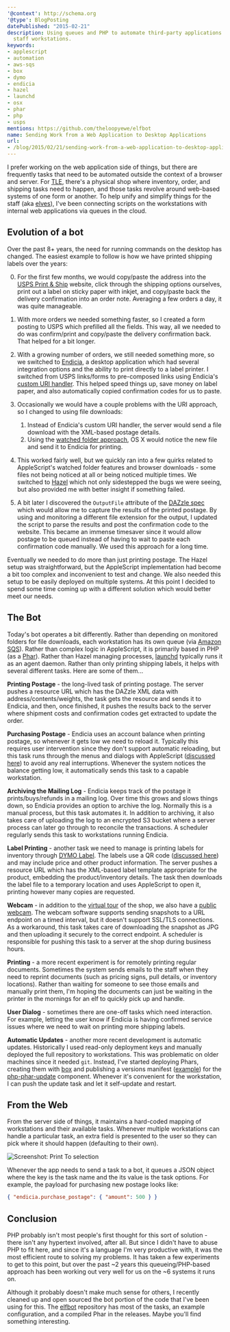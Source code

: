 ```yaml
---
'@context': http://schema.org
'@type': BlogPosting
datePublished: "2015-02-21"
description: Using queues and PHP to automate third-party applications running on
  staff workstations.
keywords:
- applescript
- automation
- aws-sqs
- box
- dymo
- endicia
- hazel
- launchd
- osx
- phar
- php
- usps
mentions: https://github.com/theloopyewe/elfbot
name: Sending Work from a Web Application to Desktop Applications
url:
- /blog/2015/02/21/sending-work-from-a-web-application-to-desktop-applications.html
---
```


I prefer working on the web application side of things, but there are frequently tasks that need to be automated outside the context of a browser and server. For [TLE][10], there's a physical shop where inventory, order, and shipping tasks need to happen, and those tasks revolve around web-based systems of one form or another. To help unify and simplify things for the staff (aka [elves][11]), I've been connecting scripts on the workstations with internal web applications via queues in the cloud.

<!--more-->


## Evolution of a bot

Over the past 8+ years, the need for running commands on the desktop has changed. The easiest example to follow is how we have printed shipping labels over the years:

 0. For the first few months, we would copy/paste the address into the [USPS Print & Ship][1] website, click through the shipping options ourselves, print out a label on sticky paper with inkjet, and copy/paste back the delivery confirmation into an order note. Averaging a few orders a day, it was quite manageable.
 0. With more orders we needed something faster, so I created a form posting to USPS which prefilled all the fields. This way, all we needed to do was confirm/print and copy/paste the delivery confirmation back. That helped for a bit longer.
 0. With a growing number of orders, we still needed something more, so we switched to [Endicia][2], a desktop application which had several integration options and the ability to print directly to a label printer. I switched from USPS links/forms to pre-composed links using Endicia's [custom URI handler][3]. This helped speed things up, save money on label paper, and also automatically copied confirmation codes for us to paste.
 0. Occasionally we would have a couple problems with the URI approach, so I changed to using file downloads:

     1. Instead of Endicia's custom URI handler, the server would send a file download with the XML-based postage details.
     1. Using the [watched folder approach][4], OS X would notice the new file and send it to Endicia for printing.

 0. This worked fairly well, but we quickly ran into a few quirks related to AppleScript's watched folder features and browser downloads - some files not being noticed at all or being noticed multiple times. We switched to [Hazel][5] which not only sidestepped the bugs we were seeing, but also provided me with better insight if something failed.
 0. A bit later I discovered the `OutputFile` attribute of the [DAZzle spec][6] which would allow me to capture the results of the printed postage. By using and monitoring a different file extension for the output, I updated the script to parse the results and post the confirmation code to the website. This became an immense timesaver since it would allow postage to be queued instead of having to wait to paste each confirmation code manually. We used this approach for a long time.

Eventually we needed to do more than just printing postage. The Hazel setup was straightforward, but the AppleScript implementation had become a bit too complex and inconvenient to test and change. We also needed this setup to be easily deployed on multiple systems. At this point I decided to spend some time coming up with a different solution which would better meet our needs.


## The Bot

Today's bot operates a bit differently. Rather than depending on monitored folders for file downloads, each workstation has its own queue (via [Amazon SQS][8]). Rather than complex logic in AppleScript, it is primarily based in PHP (as a [Phar][13]). Rather than Hazel managing processes, [launchd][9] typically runs it as an agent daemon. Rather than only printing shipping labels, it helps with several different tasks. Here are some of them...


**Printing Postage** - the long-lived task of printing postage. The server pushes a resource URL which has the DAZzle XML data with address/contents/weights, the task gets the resource and sends it to Endicia, and then, once finished, it pushes the results back to the server where shipment costs and confirmation codes get extracted to update the order.

**Purchasing Postage** - Endicia uses an account balance when printing postage, so whenever it gets low we need to reload it. Typically this requires user intervention since they don't support automatic reloading, but this task runs through the menus and dialogs with AppleScript ([discussed here][21]) to avoid any real interruptions. Whenever the system notices the balance getting low, it automatically sends this task to a capable workstation.

**Archiving the Mailing Log** - Endicia keeps track of the postage it prints/buys/refunds in a mailing log. Over time this grows and slows things down, so Endicia provides an option to archive the log. Normally this is a manual process, but this task automates it. In addition to archiving, it also takes care of uploading the log to an encrypted S3 bucket where a server process can later go through to reconcile the transactions. A scheduler regularly sends this task to workstations running Endicia.

**Label Printing** - another task we need to manage is printing labels for inventory through [DYMO Label][15]. The labels use a QR code ([discussed here][14]) and may include price and other product information. The server pushes a resource URL which has the XML-based label template appropriate for the product, embedding the product/inventory details. The task then downloads the label file to a temporary location and uses AppleScript to open it, printing however many copies are requested.

**Webcam** - in addition to the [virtual tour][16] of the shop, we also have a [public webcam][17]. The webcam software supports sending snapshots to a URL endpoint on a timed interval, but it doesn't support SSL/TLS connections. As a workaround, this task takes care of downloading the snapshot as JPG and then uploading it securely to the correct endpoint. A scheduler is responsible for pushing this task to a server at the shop during business hours.

**Printing** - a more recent experiment is for remotely printing regular documents. Sometimes the system sends emails to the staff when they need to reprint documents (such as pricing signs, pull details, or inventory locations). Rather than waiting for someone to see those emails and manually print them, I'm hoping the documents can just be waiting in the printer in the mornings for an elf to quickly pick up and handle.

**User Dialog** - sometimes there are one-off tasks which need interaction. For example, letting the user know if Endicia is having confirmed service issues where we need to wait on printing more shipping labels.

**Automatic Updates** - another more recent development is automatic updates. Historically I used read-only deployment keys and manually deployed the full repository to workstations. This was problematic on older machines since it needed `git`. Instead, I've started deploying Phars, creating them with [box][18] and publishing a versions manifest ([example][20]) for the [php-phar-update][19] component. Whenever it's convenient for the workstation, I can push the update task and let it self-update and restart.


## From the Web

From the server side of things, it maintains a hard-coded mapping of workstations and their available tasks. Whenever multiple workstations can handle a particular task, an extra field is presented to the user so they can pick where it should happen (defaulting to their own).

![Screenshot: Print To selection](https://dpb587-website-us-east-1.s3.amazonaws.com/asset/blog/2015-02-21-sending-work-from-a-web-application-to-desktop-applications/print-to-interface.jpg)

Whenever the app needs to send a task to a bot, it queues a JSON object where the key is the task name and the its value is the task options. For example, the payload for purchasing new postage looks like:

```json
{ "endicia.purchase_postage": { "amount": 500 } }
```


## Conclusion

PHP probably isn't most people's first thought for this sort of solution - there isn't any hypertext involved, after all. But since I didn't have to abuse PHP to fit here, and since it's a language I'm very productive with, it was the most efficient route to solving my problems. It has taken a few experiments to get to this point, but over the past ~2 years this queueing/PHP-based approach has been working out very well for us on the ~6 systems it runs on.

Although it probably doesn't make much sense for others, I recently cleaned up and open sourced the bot portion of the code that I've been using for this. The [elfbot][12] repository has most of the tasks, an example configuration, and a compiled Phar in the releases. Maybe you'll find something interesting.


 [1]: https://www.usps.com/
 [2]: http://www.endicia.com/
 [3]: http://mac.endicia.com/extras/urls/
 [4]: http://mac.endicia.com/extras/applescript/
 [5]: http://www.noodlesoft.com/hazel.php
 [6]: http://mac.endicia.com/extras/xml/
 [8]: http://aws.amazon.com/sqs/
 [9]: https://developer.apple.com/library/mac/documentation/MacOSX/Conceptual/BPSystemStartup/Chapters/CreatingLaunchdJobs.html
 [10]: https://www.theloopyewe.com/
 [11]: https://www.theloopyewe.com/sheri/2008/08/the-loopy-elves-in-the-loopy-limelight
 [12]: https://github.com/theloopyewe/elfbot
 [13]: http://php.net/manual/en/book.phar.php
 [14]: /blog/2014/01/13/barcoding-inventory-with-qr-codes.html
 [15]: http://www.dymo.com/en-US
 [16]: https://www.theloopyewe.com/about/loopy-central/fort-collins
 [17]: https://www.theloopyewe.com/about/loopy-central/webcam/
 [18]: http://box-project.org/
 [19]: https://github.com/herrera-io/php-phar-update
 [20]: https://theloopyewe.github.io/elfbot/versions.json
 [21]: /blog/2013/01/28/scripting-endicia-to-purchase-postage.html
